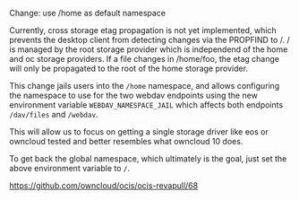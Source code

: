 Change: use /home as default namespace

Currently, cross storage etag propagation is not yet implemented, which prevents the desktop client from detecting changes via the PROPFIND to /. / is managed by the root storage provider which is independend of the home and oc storage providers. If a file changes in /home/foo, the etag change will only be propagated to the root of the home storage provider.

This change jails users into the `/home` namespace, and allows configuring the namespace to use for the two webdav endpoints using the new environment variable `WEBDAV_NAMESPACE_JAIL` which affects both endpoints `/dav/files` and `/webdav`.

This will allow us to focus on getting a single storage driver like eos or owncloud tested and better resembles what owncloud 10 does.

To get back the global namespace, which ultimately is the goal, just set the above environment variable to `/`.

<https://github.com/owncloud/ocis/ocis-revapull/68>
